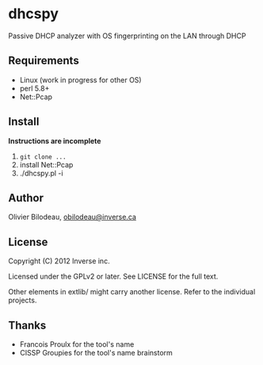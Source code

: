 dhcspy
======

Passive DHCP analyzer with OS fingerprinting on the LAN through DHCP


Requirements
------------

* Linux (work in progress for other OS)
* perl 5.8+
* Net::Pcap


Install
-------

**Instructions are incomplete**

1. `git clone ...`
2. install Net::Pcap
3. ./dhcspy.pl -i <interface>


Author
------

Olivier Bilodeau, <obilodeau@inverse.ca>


License
-------

Copyright (C) 2012 Inverse inc.

Licensed under the GPLv2 or later. See LICENSE for the full text.

Other elements in extlib/ might carry another license. 
Refer to the individual projects.


Thanks
------

* Francois Proulx for the tool's name
* CISSP Groupies for the tool's name brainstorm

